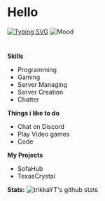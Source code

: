 # Hello


[![Typing SVG](https://readme-typing-svg.demolab.com?font=Fira+Code&pause=1000&color=F70000&width=435&lines=Hello+im+trikkaYT!;I+Programm+and+do+Youtube;Look+at+my+Projects+if+you+want)](https://git.io/typing-svg)
![Mood](https://img.shields.io/badge/My_current_Mood-❤_Happy-red)
#

**Skills**
- Programming
- Gaming
- Server Managing
- Server Creation
- Chatter

**Things i like to do**
- Chat on Discord
- Play Video games
- Code

**My Projects**
- SofaHub
- TexasCrystal

**Stats:**
![trikkaYT's github stats](https://github-readme-stats.vercel.app/api?username=trikkaYT)
